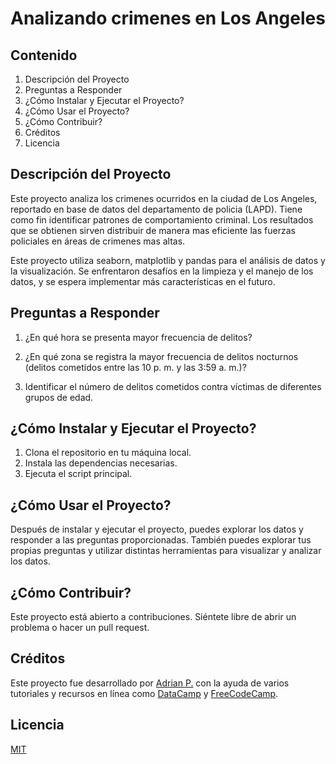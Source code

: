 # Analizando crimenes en Los Angeles

## Contenido
1. Descripción del Proyecto
2. Preguntas a Responder
3. ¿Cómo Instalar y Ejecutar el Proyecto?
4. ¿Cómo Usar el Proyecto?
5. ¿Cómo Contribuir?
5. Créditos
6. Licencia

## Descripción del Proyecto
Este proyecto analiza los crimenes ocurridos en la ciudad de Los Angeles, reportado en base de datos del departamento de policia (LAPD). Tiene como fin identificar patrones de comportamiento criminal. Los resultados que se obtienen sirven distribuir de manera mas eficiente las fuerzas policiales en áreas de crimenes mas altas.

Este proyecto utiliza  seaborn, matplotlib y pandas para el análisis de datos y la visualización. Se enfrentaron desafíos en la limpieza y el manejo de los datos, y se espera implementar más características en el futuro.


## Preguntas a Responder
1. ¿En qué hora se presenta mayor frecuencia de delitos?
2. ¿En qué zona se registra la mayor frecuencia de delitos nocturnos (delitos cometidos entre las 10 p. m. y las 3:59 a. m.)?

3. Identificar el número de delitos cometidos contra víctimas de diferentes grupos de edad.


## ¿Cómo Instalar y Ejecutar el Proyecto?
1. Clona el repositorio en tu máquina local.
2. Instala las dependencias necesarias.
3. Ejecuta el script principal.

## ¿Cómo Usar el Proyecto?
Después de instalar y ejecutar el proyecto, puedes explorar los datos y responder a las preguntas proporcionadas. También puedes explorar tus propias preguntas y utilizar distintas herramientas para visualizar y analizar los datos.


## ¿Cómo Contribuir?
Este proyecto está abierto a contribuciones. Siéntete libre de abrir un problema o hacer un pull request.

## Créditos
Este proyecto fue desarrollado por [Adrian P.](https://github.com/AdrianCPC) con la ayuda de varios tutoriales y recursos en línea como [DataCamp](https://www.datacamp.com/) y [FreeCodeCamp](https://www.freecodecamp.org/).


## Licencia

[MIT](https://choosealicense.com/licenses/mit/)